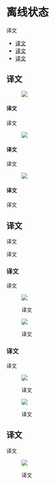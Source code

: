 <div class="article__intro">

[en]: <> (Offline states)
# 离线状态

[en]: <> (Offline states allow users to interact with an app without Internet access.)
译文

<nav>

[en]: <> (Principles)
[en]: <> (Offline functionality)
[en]: <> (Offline settings)
* [译文](#principles)
* [译文](#offline-functionality)
* [译文](#offline-settings)

</nav>

</div><div class="article__body">

[en]: <> (Principles)
<h2 id="principles">译文</h2>

<div class="mdui-row-sm-3"><div class="mdui-col">

<figure>

![]({assets_path}/communication/offline-states/graceful.png)

</figure>

[en]: <> (Adapt to connection)
#### 译文

[en]: <> (Adapt how your feature or app behaves when the user has a slow, intermittent, or no connection at all.)
译文

</div><div class="mdui-col">

<figure>

![]({assets_path}/communication/offline-states/form.png)

</figure>

[en]: <> (Illustrate functionality)
#### 译文

[en]: <> (Use the UI design to illustrate how an offline feature works and communicates its intended purpose.)
译文

</div><div class="mdui-col">

<figure>

![]({assets_path}/communication/offline-states/something.png)

</figure>

[en]: <> (Display available content)
#### 译文

[en]: <> (Load available content when the connection is limited, rather than not loading any content.)
译文

</div></div>

[en]: <> (Offline functionality)
<h2 id="offline-functionality">译文</h2>

[en]: <> (If your app has features that are available when offline, and other features that aren’t, it should indicate whether it’s current state is offline or online.)
译文

[en]: <> (For offline states, it should provide a place to manage offline files.)
译文

[en]: <> (Functionality while offline)
### 译文

[en]: <> (To communicate that an action in your app is working offline, display the [offline pin icon]\(https://material.io/tools/icons/?icon=offline_pin&style=baseline\) with the text label “offline.”)
译文

<div class="mdui-row-sm-2"><div class="mdui-col">

<figure>

![]({assets_path}/communication/offline-states/offline-translation.png)

<figcaption>

[en]: <> (The app shows an offline badge when the user performs an action offline.)
译文

</figcaption></figure>

</div><div class="mdui-col">

<figure>

![]({assets_path}/communication/offline-states/browser-offline.png)

<figcaption>

[en]: <> (The app shows an offline icon next to the URL when a website is being accessed offline.)
译文

</figcaption></figure>

</div></div>

[en]: <> (No functionality while offline)
### 译文

[en]: <> (When features are not available offline, indicate them using the [cloud off icon]\(https://material.io/tools/icons/?icon=cloud_off&style=baseline\). Only show this icon when the product is offline. When possible, use the text label “offline” along with the icon.)
译文

<div class="mdui-row-sm-2"><div class="mdui-col">

<figure>

![]({assets_path}/communication/offline-states/search-offline.png)

<figcaption>

[en]: <> (The app indicates when you’re offline and provides helpful tips of what the user can do while offline.)
译文

</figcaption></figure>

</div><div class="mdui-col">

<figure>

![]({assets_path}/communication/offline-states/translate-offline.png)

<figcaption>

[en]: <> (The app offers the user to download an offline dictionary when the user is connected again to the Internet for future offline use.)
译文

</figcaption></figure>

</div></div>

[en]: <> (Offline settings)
<h2 id="offline-settings">译文</h2>

[en]: <> (Provide a place for users to manage their offline settings. If you use icons in your app, mark this destination with the [offline pin icon]\(https://material.io/tools/icons/?icon=offline_pin&style=baseline\).)
译文

<div class="mdui-row-sm-2"><div class="mdui-col">

<figure>

![]({assets_path}/communication/offline-states/offline-places.png)

<figcaption>

[en]: <> (The navigation menu item “Offline areas” \(5th in the list\) indicates information saved for offline use.)
译文

</figcaption></figure>

</div></div>

</div>
